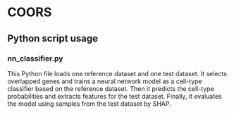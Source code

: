 # COORS

## Python script usage
### nn_classifier.py
This Python file loads one reference dataset and one test dataset. 
It selects overlapped genes and trains a neural network model as a cell-type classifier based on the reference dataset.
Then it predicts the cell-type probabilities and extracts features for the test dataset.
Finally, it evaluates the model using samples from the test dataset by SHAP.


